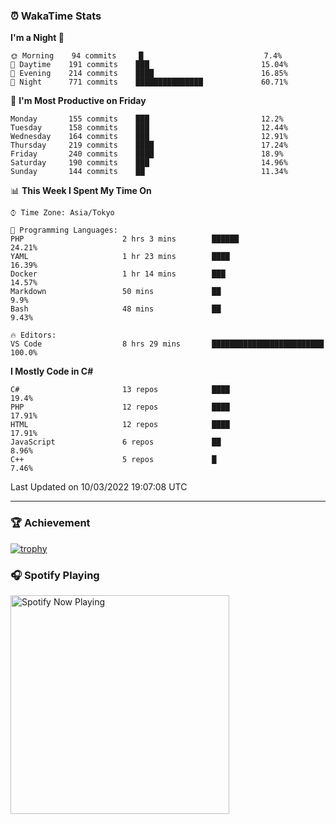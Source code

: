 ### ⏰ WakaTime Stats


<!--START_SECTION:waka-->
**I'm a Night 🦉** 

```text
🌞 Morning    94 commits     █                           7.4% 
🌆 Daytime    191 commits    ███                         15.04% 
🌃 Evening    214 commits    ████                        16.85% 
🌙 Night      771 commits    ███████████████             60.71%

```
📅 **I'm Most Productive on Friday** 

```text
Monday       155 commits    ███                         12.2% 
Tuesday      158 commits    ███                         12.44% 
Wednesday    164 commits    ███                         12.91% 
Thursday     219 commits    ████                        17.24% 
Friday       240 commits    ████                        18.9% 
Saturday     190 commits    ███                         14.96% 
Sunday       144 commits    ██                          11.34%

```


📊 **This Week I Spent My Time On** 

```text
⌚︎ Time Zone: Asia/Tokyo

💬 Programming Languages: 
PHP                      2 hrs 3 mins        ██████                      24.21% 
YAML                     1 hr 23 mins        ████                        16.39% 
Docker                   1 hr 14 mins        ███                         14.57% 
Markdown                 50 mins             ██                          9.9% 
Bash                     48 mins             ██                          9.43%

🔥 Editors: 
VS Code                  8 hrs 29 mins       █████████████████████████   100.0%

```

**I Mostly Code in C#** 

```text
C#                       13 repos            ████                        19.4% 
PHP                      12 repos            ████                        17.91% 
HTML                     12 repos            ████                        17.91% 
JavaScript               6 repos             ██                          8.96% 
C++                      5 repos             █                           7.46%

```



 Last Updated on 10/03/2022 19:07:08 UTC
<!--END_SECTION:waka-->

---

### 🏆 Achievement

[![trophy](https://github-profile-trophy.vercel.app/?username=Slime-hatena&theme=flat&no-bg=true&no-frame=true&column=8)](https://github.com/ryo-ma/github-profile-trophy)

### 🎧 Spotify Playing

[<img src="https://spotify-now-playing-slime-hatena.vercel.app/api/spotify-playing" alt="Spotify Now Playing" width="350" />](https://open.spotify.com/user/slime_hatena)

<!--
**Slime-hatena/Slime-hatena** is a ✨ _special_ ✨ repository because its `README.md` (this file) appears on your GitHub profile.

Here are some ideas to get you started:

- 🔭 I’m currently working on ...
- 🌱 I’m currently learning ...
- 👯 I’m looking to collaborate on ...
- 🤔 I’m looking for help with ...
- 💬 Ask me about ...
- 📫 How to reach me: ...
- 😄 Pronouns: ...
- ⚡ Fun fact: ...
-->
